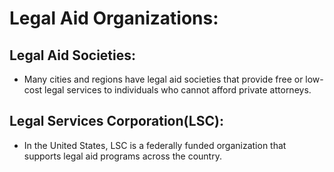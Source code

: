 # Legal Aid Organizations:
 ## Legal Aid Societies:
  - Many cities and regions have legal aid societies that provide free or low-cost legal services to individuals who cannot afford private attorneys.
 ## Legal Services Corporation(LSC):
  - In the United States, LSC is a federally funded organization that supports legal aid programs across the country.
